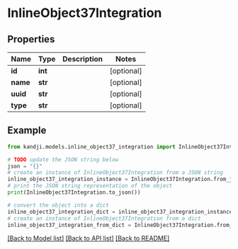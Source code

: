 # InlineObject37Integration


## Properties

Name | Type | Description | Notes
------------ | ------------- | ------------- | -------------
**id** | **int** |  | [optional] 
**name** | **str** |  | [optional] 
**uuid** | **str** |  | [optional] 
**type** | **str** |  | [optional] 

## Example

```python
from kandji.models.inline_object37_integration import InlineObject37Integration

# TODO update the JSON string below
json = "{}"
# create an instance of InlineObject37Integration from a JSON string
inline_object37_integration_instance = InlineObject37Integration.from_json(json)
# print the JSON string representation of the object
print(InlineObject37Integration.to_json())

# convert the object into a dict
inline_object37_integration_dict = inline_object37_integration_instance.to_dict()
# create an instance of InlineObject37Integration from a dict
inline_object37_integration_from_dict = InlineObject37Integration.from_dict(inline_object37_integration_dict)
```
[[Back to Model list]](../README.md#documentation-for-models) [[Back to API list]](../README.md#documentation-for-api-endpoints) [[Back to README]](../README.md)


